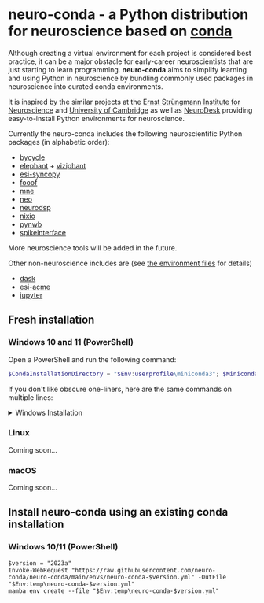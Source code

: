 # neuro-conda - a Python distribution for neuroscience based on [conda](https://www.anaconda.com)

Although creating a virtual environment for each project is considered best practice, it can be a major obstacle for early-career neuroscientists that are just starting to learn programming. **neuro-conda** aims to simplify learning and using Python in neuroscience by bundling commonly used packages in neuroscience into curated conda environments. 

It is inspired by the similar projects at the [Ernst Strüngmann Institute for Neuroscience](https://github.com/esi-neuroscience/esi-conda) and [University of Cambridge](https://github.com/jooh/neuroconda) as well as [NeuroDesk](https://www.neurodesk.org) providing easy-to-install Python environments for neuroscience.

Currently the neuro-conda includes the following neuroscientific Python packages (in alphabetic order):

- [bycycle](https://bycycle-tools.github.io)
- [elephant](https://elephant.readthedocs.io) + [viziphant](https://viziphant.readthedocs.io)
- [esi-syncopy](https://syncopy.readthedocs.io)
- [fooof](https://fooof-tools.github.io)
- [mne](https://mne.tools)
- [neo](https://neo.readthedocs.io)
- [neurodsp](https://neurodsp-tools.github.io)
- [nixio](https://nixio.readthedocs.io)
- [pynwb](https://pynwb.readthedocs.io)
- [spikeinterface](https://spikeinterface.readthedocs.io)

More neuroscience tools will be added in the future.

Other non-neuroscience includes are (see [the environment files](/envs) for details)
- [dask](https://www.dask.org)
- [esi-acme](https://esi-acme.readthedocs.io)
- [jupyter](https://jupyter.org)

## Fresh installation

### Windows 10 and 11 (PowerShell)

Open a PowerShell and run the following command:

```PowerShell
$CondaInstallationDirectory = "$Env:userprofile\miniconda3"; $MinicondaLatestUrl = "https://repo.anaconda.com/miniconda/Miniconda3-latest-Windows-x86_64.exe"; If ($Env:username -match " ") { $CondaInstallationDirectory = "$Env:public\miniconda3" }; winget list --id Anaconda.Miniconda3 | out-null; If ($LASTEXITCODE -ne 0) { Write-Host "Downloading miniconda3"; Invoke-WebRequest $MinicondaLatestUrl -OutFile $Env:temp\Miniconda3-latest-Windows-x86_64.exe; iex "$Env:temp\Miniconda3-latest-Windows-x86_64.exe /RegisterPython=1 /S /InstallationType=JustMe /D=$CondaInstallationDirectory"; Write-Host "Installed miniconda into $CondaInstallationDirectory"; iex "$CondaInstallationDirectory\shell\condabin\conda-hook.ps1"; conda init powershell; } Else {Write-Host "miniconda3 is already installed"}; If (-not (Get-Command "conda" -errorAction SilentlyContinue)) { throw "Conda is installed but not available in this PowerShell. Please continue with the neuro-conda installation from a PowerShell with conda activated." }; conda update -n base conda -c defaults -y; conda install mamba -n base -c conda-forge -y; conda activate; $NeuroCondaLatestUrl = "https://raw.githubusercontent.com/neuro-conda/neuro-conda/main/envs/neuro-conda-latest.yml"; Invoke-WebRequest $NeuroCondaLatestUrl -OutFile "$Env:temp\neuro-conda-latest.yml"; mamba env create --file "$Env:temp\neuro-conda-latest.yml"
```

If you don't like obscure one-liners, here are the same commands on multiple lines:

<details>
<summary>Windows Installation</summary>

```PowerShell

# Install miniconda3 if not installed
$CondaInstallationDirectory = "$Env:userprofile\miniconda3"
$MinicondaLatestUrl = "https://repo.anaconda.com/miniconda/Miniconda3-latest-Windows-x86_64.exe"
If ($Env:username -match " ") { $CondaInstallationDirectory = "$Env:public\miniconda3" }

winget list --id Anaconda.Miniconda3 | out-null
If ($LASTEXITCODE -ne 0) 
{   
    Write-Host "Downloading miniconda3"
    Invoke-WebRequest $MinicondaLatestUrl -OutFile $Env:temp\Miniconda3-latest-Windows-x86_64.exe
    iex "$Env:temp\Miniconda3-latest-Windows-x86_64.exe /RegisterPython=1 /S /InstallationType=JustMe /D=$CondaInstallationDirectory"
    Write-Host "Installed miniconda into $CondaInstallationDirectory"
    iex "$CondaInstallationDirectory\shell\condabin\conda-hook.ps1"
    conda init powershell
} Else {Write-Host "miniconda3 is already installed"}

If (-not (Get-Command "conda" -errorAction SilentlyContinue))
{
    throw "Conda is installed but not available in this PowerShell. Please continue with the neuro-conda installation from a PowerShell with conda activated."
} 


# update conda
conda update -n base conda -c defaults -y

# install mamba for faster dependency resolution
conda install mamba -n base -c conda-forge -y

# activate conda and install environment
conda activate

# download environment file
$NeuroCondaLatestUrl = "https://raw.githubusercontent.com/neuro-conda/neuro-conda/main/envs/neuro-conda-latest.yml"
Invoke-WebRequest $NeuroCondaLatestUrl -OutFile "$Env:temp\neuro-conda-latest.yml"

mamba env create --file "$Env:temp\neuro-conda-latest.yml"
```

</details>

### Linux
Coming soon...

### macOS
Coming soon...

## Install neuro-conda using an existing conda installation

### Windows 10/11 (PowerShell)
```
$version = "2023a"
Invoke-WebRequest "https://raw.githubusercontent.com/neuro-conda/neuro-conda/main/envs/neuro-conda-$version.yml" -OutFile "$Env:temp\neuro-conda-$version.yml"
mamba env create --file "$Env:temp\neuro-conda-$version.yml"
```
